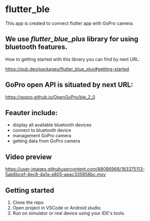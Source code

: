 # flutter_ble

This app is created to connect flutter app with GoPro camera. 

## We use *flutter_blue_plus* library for using bluetooth features. 

How to getting started with this library you can find by next URL:

<https://pub.dev/packages/flutter_blue_plus#getting-started>

## GoPro open API is situated by next URL:

<https://gopro.github.io/OpenGoPro/ble_2_0>

## Feauter include:

* display all available bluetooth devices
* connect to bluetooth device
* management GoPro camera
* getting data from GoPro camera

## Video preview

https://user-images.githubusercontent.com/88086968/183375113-5ab6bcef-4ec8-4a1a-a805-aeac335958bc.mov

## Getting started

1. Clone the repo
2. Open project in VSCode or Android studio.
3. Run on simulator or real device using your IDE's tools.
